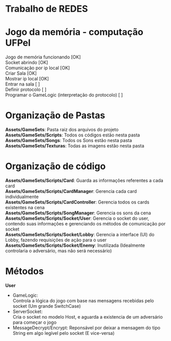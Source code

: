 # Trabalho de REDES

<h1>Jogo da memória - computação UFPel</h1>

Jogo de memória funcionando [OK]<br>
Socket abrindo [OK]<br>
Comunicação por ip local [OK]<br>
Criar Sala [OK]<br>
Mostrar ip local [OK] <br>
Entrar na sala [ ] <br>
Definir protocolo [ ] <br>
Programar o GameLogic (interpretação do protocolo) [ ] <br>

<h1>Organização de Pastas</h1>
<b>Assets/GameSets</b>: Pasta raiz dos arquivos do projeto<br>
<b>Assets/GameSets/Scripts</b>: Todos os códigos estão nesta pasta<br>
<b>Assets/GameSets/Songs</b>: Todos os Sons estão nesta pasta<br>
<b>Assets/GameSets/Texturas</b>: Todas as imagens estão nesta pasta<br>

<h1>Organização de código</h1>
<b>Assets/GameSets/Scripts/Card</b>: Guarda as informações referentes a cada card<br>
<b>Assets/GameSets/Scripts/CardManager</b>: Gerencia cada card individualmente<br>
<b>Assets/GameSets/Scripts/CardController</b>: Gerencia todos os cards existentes na cena<br>
<b>Assets/GameSets/Scripts/SongManager</b>: Gerencia os sons da cena<br>
<b>Assets/GameSets/Scripts/Socket/User</b>: Gerencia o socket do user, contendo suas informações e gerenciando os métodos de comunicação por socket<br>
<b>Assets/GameSets/Scripts/Socket/Lobby</b>: Gerencia a interface (UI) do Lobby, fazendo requisições de ação para o user<br>
<b>Assets/GameSets/Scripts/Socket/Enemy</b>: Inutilizada (Idealmente controlaria o adversário, mas não será necessário)<br>

<h1>Métodos</h1>
<b>User</b>
<ul>
  <li>
  GameLogic:<br>
  Controla a lógica do jogo com base nas mensagens recebidas pelo socket (Um grande SwitchCase)
  </li>
  <li>
  ServerSocket:<br>
  Cria o socket no modelo Host, e aguarda a existencia de um adversário para começar o jogo
  </li>
  <li>
  MessageDecrypt/Encrypt:
  Reponsável por deixar a mensagem do tipo String em algo legível pelo socket (E vice-versa)
  </li>
</ul>



